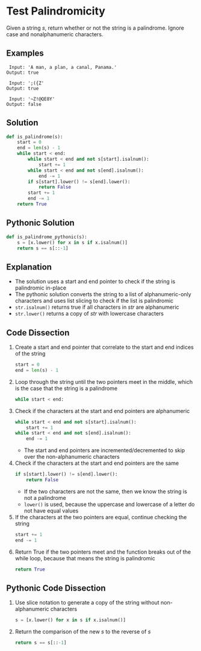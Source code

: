 # Test Palindromicity
Given a string _s_, return whether or not the string is a palindrome. Ignore case and nonalphanumeric characters.

## Examples
```
 Input: 'A man, a plan, a canal, Panama.'
Output: true

 Input: ';({Z'
Output: true

 Input: '~Z!@QE8Y'
Output: false
```

## Solution
```python
def is_palindrome(s):
    start = 0
    end = len(s) - 1
    while start < end:
        while start < end and not s[start].isalnum():
            start += 1
        while start < end and not s[end].isalnum():
            end -= 1
        if s[start].lower() != s[end].lower():
            return False
        start += 1
        end -= 1
    return True
```

## Pythonic Solution
```python
def is_palindrome_pythonic(s):
    s = [x.lower() for x in s if x.isalnum()]
    return s == s[::-1]
```

## Explanation
* The solution uses a start and end pointer to check if the string is palindromic in-place
* The pythonic solution converts the string to a list of alphanumeric-only characters and uses list slicing to check if the list is palindromic
* `str.isalnum()` returns true if all characters in _str_ are alphanumeric
* `str.lower()` returns a copy of _str_ with lowercase characters

## Code Dissection
1. Create a start and end pointer that correlate to the start and end indices of the string
    ```python
    start = 0
    end = len(s) - 1
    ```
2. Loop through the string until the two pointers meet in the middle, which is the case that the string is a palindrome
    ```python
    while start < end:
    ```
3. Check if the characters at the start and end pointers are alphanumeric
    ```python
    while start < end and not s[start].isalnum():
        start += 1
    while start < end and not s[end].isalnum():
        end -= 1
    ```
    * The start and end pointers are incremented/decremented to skip over the non-alphanumeric characters
4. Check if the characters at the start and end pointers are the same
    ```python
    if s[start].lower() != s[end].lower():
        return False
    ```
    * If the two characters are not the same, then we know the string is not a palindrome
    * `lower()` is used, because the uppercase and lowercase of a letter do not have equal values
5. If the characters at the two pointers are equal, continue checking the string
    ```python
    start += 1
    end -= 1
    ```
6. Return True if the two pointers meet and the function breaks out of the while loop, because that means the string is palindromic
    ```python
    return True
    ```

## Pythonic Code Dissection
1. Use slice notation to generate a copy of the string without non-alphanumeric characters
    ```python
    s = [x.lower() for x in s if x.isalnum()]
    ```
2. Return the comparison of the new _s_ to the reverse of _s_
    ```python
    return s == s[::-1]
    ```